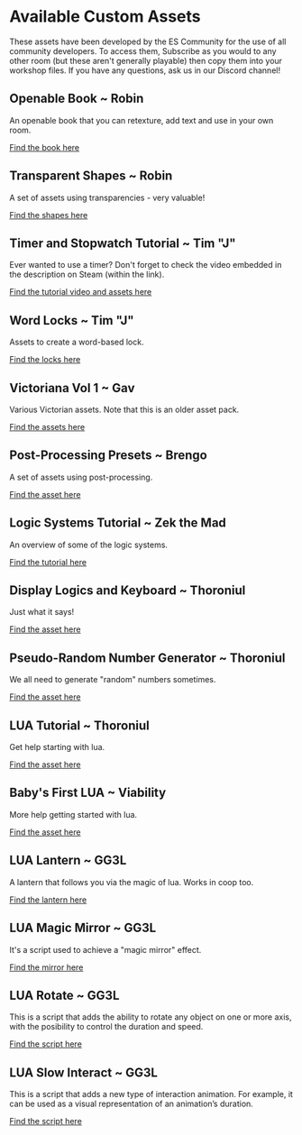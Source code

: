 # Available Custom Assets

These assets have been developed by the ES Community for the use of all community developers. To access them, Subscribe as you would to any other room (but these aren't generally playable) then copy them into your workshop files. If you have any questions, ask us in our Discord channel!

<div className="highlight-div">

## Openable Book ~ Robin

An openable book that you can retexture, add text and use in your own room. 

[Find the book here](http://steamcommunity.com/sharedfiles/filedetails/?id=3015061593)

</div>

<div className="highlight-div">

## Transparent Shapes ~ Robin

A set of assets using transparencies - very valuable! 

[Find the shapes here](http://steamcommunity.com/sharedfiles/filedetails/?id=3012012265)

</div>

<div className="highlight-div">

## Timer and Stopwatch Tutorial ~ Tim "J"

Ever wanted to use a timer? Don't forget to check the video embedded in the description on Steam (within the link). 

[Find the tutorial video and assets here](http://steamcommunity.com/sharedfiles/filedetails/?id=3004043977)

</div>

<div className="highlight-div">

## Word Locks ~ Tim "J"
Assets to create a word-based lock. 

[Find the locks here](http://steamcommunity.com/sharedfiles/filedetails/?id=2916590887)

</div>

<div className="highlight-div">

## Victoriana Vol 1 ~ Gav

Various Victorian assets. Note that this is an older asset pack. 

[Find the assets here](http://steamcommunity.com/sharedfiles/filedetails/?id=2796496495)

</div>

<div className="highlight-div">

## Post-Processing Presets ~ Brengo

A set of assets using post-processing. 

[Find the asset here](https://steamcommunity.com/sharedfiles/filedetails/?id=2978895641)

</div>

<div className="highlight-div">

## Logic Systems Tutorial ~ Zek the Mad

An overview of some of the logic systems. 

[Find the tutorial here](http://steamcommunity.com/sharedfiles/filedetails/?id=2639448061)

</div>

<div className="highlight-div">

## Display Logics and Keyboard ~ Thoroniul

Just what it says! 

[Find the asset here](http://steamcommunity.com/sharedfiles/filedetails/?id=2844437720)

</div>

<div className="highlight-div">

## Pseudo-Random Number Generator ~ Thoroniul

We all need to generate "random" numbers sometimes. 

[Find the asset here](http://steamcommunity.com/sharedfiles/filedetails/?id=2783720868)

</div>

<div className="highlight-div">

## LUA Tutorial ~ Thoroniul

Get help starting with lua. 

[Find the asset here](http://steamcommunity.com/sharedfiles/filedetails/?id=2809817128)

</div>

<div className="highlight-div">

## Baby's First LUA ~ Viability

More help getting started with lua. 

[Find the asset here](http://steamcommunity.com/sharedfiles/filedetails/?id=2810901373)

</div>

<div className="highlight-div">

## LUA Lantern ~ GG3L

A lantern that follows you via the magic of lua. Works in coop too.

[Find the lantern here](https://steamcommunity.com/sharedfiles/filedetails/?id=3044396073)

</div>

<div className="highlight-div">

## LUA Magic Mirror ~ GG3L

It's a script used to achieve a "magic mirror" effect.

[Find the mirror here](https://steamcommunity.com/sharedfiles/filedetails/?id=3128579007)

</div>

<div className="highlight-div">

## LUA Rotate ~ GG3L

This is a script that adds the ability to rotate any object on one or more axis, with the posibility to control the duration and speed.

[Find the script here](https://steamcommunity.com/sharedfiles/filedetails/?id=3090423373)

</div>

<div className="highlight-div">

## LUA Slow Interact ~ GG3L

This is a script that adds a new type of interaction animation. For example, it can be used as a visual representation of an animation’s duration.

[Find the script here](https://steamcommunity.com/sharedfiles/filedetails/?id=3086652363)

</div>
